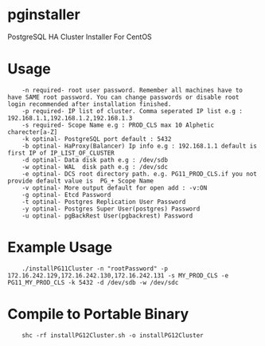 # pginstaller
PostgreSQL HA Cluster Installer For CentOS

# Usage
        -n required- root user password. Remember all machines have to have SAME root password. You can change passwords or disable root login recommended after installation finished.
        -p required- IP list of cluster. Comma seperated IP list e.g : 192.168.1.1,192.168.1.2,192.168.1.3
        -s required- Scope Name e.g : PROD_CLS max 10 Alphetic charecter[a-Z]
        -k optinal- PostgreSQL port default : 5432
        -b optinal- HaProxy(Balancer) Ip info e.g : 192.168.1.1 default is first IP of IP_LIST_OF_CLUSTER
        -d optinal- Data disk path e.g : /dev/sdb
        -w optinal- WAL  disk path e.g : /dev/sdc
        -e optinal- DCS root directory path. e.g. PG11_PROD_CLS.if you not provide default value is  PG_+ Scope Name
        -v optinal- More output default for open add : -v:ON 
        -g optinal- Etcd Password
        -t optinal- Postgres Replication User Password
        -y optinal- Postgres Super User(postgres) Password
        -u optinal- pgBackRest User(pgbackrest) Password

# Example Usage
        ./installPG11Cluster -n "rootPassword" -p 172.16.242.129,172.16.242.130,172.16.242.131 -s MY_PROD_CLS -e PG11_MY_PROD_CLS -k 5432 -d /dev/sdb -w /dev/sdc
    
    
    
    
# Compile to Portable Binary
        shc -rf installPG12Cluster.sh -o installPG12Cluster
        